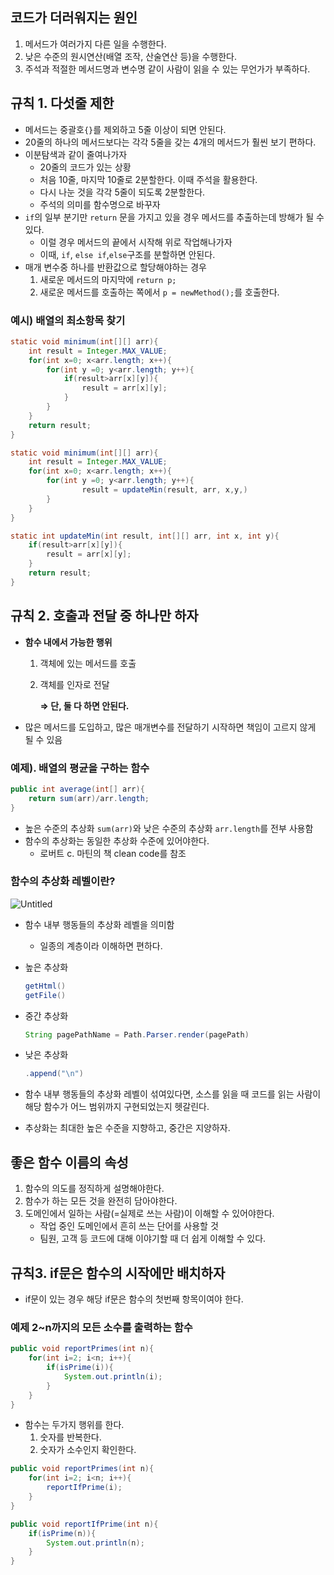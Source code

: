 ## 코드가 더러워지는 원인

1. 메서드가 여러가지 다른 일을 수행한다.
2. 낮은 수준의 원시연산(배열 조작, 산술연산 등)을 수행한다.
3. 주석과 적절한 메서드명과 변수명 같이 사람이 읽을 수 있는 무언가가 부족하다.

## 규칙 1. 다섯줄 제한

- 메서드는 중괄호`{}`를 제외하고 5줄 이상이 되면 안된다.
- 20줄의 하나의 메서드보다는 각각 5줄을 갖는 4개의 메서드가 훨씬 보기 편하다.
- 이분탐색과 같이 줄여나가자
  - 20줄의 코드가 있는 상황
  - 처음 10줄, 마지막 10줄로 2분할한다. 이때 주석을 활용한다.
  - 다시 나눈 것을 각각 5줄이 되도록 2분할한다.
  - 주석의 의미를 함수명으로 바꾸자
- `if`의 일부 분기만 `return` 문을 가지고 있을 경우 메서드를 추출하는데 방해가 될 수 있다.
  - 이럴 경우 메서드의 끝에서 시작해 위로 작업해나가자
  - 이때, `if`, `else if`,`else`구조를 분할하면 안된다.
- 매개 변수중 하나를 반환값으로 할당해야하는 경우
  1. 새로운 메서드의 마지막에 `return p;`
  2. 새로운 메서드를 호출하는 쪽에서 `p = newMethod();`를 호출한다.

### 예시) 배열의 최소항목 찾기

```java
static void minimum(int[][] arr){
	int result = Integer.MAX_VALUE;
	for(int x=0; x<arr.length; x++){
		for(int y =0; y<arr.length; y++){
			if(result>arr[x][y]){
				result = arr[x][y];
			}
		}
	}
	return result;
}
```

```java
static void minimum(int[][] arr){
	int result = Integer.MAX_VALUE;
	for(int x=0; x<arr.length; x++){
		for(int y =0; y<arr.length; y++){
				result = updateMin(result, arr, x,y,)
		}
	}
}

static int updateMin(int result, int[][] arr, int x, int y){
	if(result>arr[x][y]){
		result = arr[x][y];
	}
	return result;
}
```

## 규칙 2. 호출과 전달 중 하나만 하자

- **함수 내에서 가능한 행위**
  1. 객체에 있는 메서드를 호출
  2. 객체를 인자로 전달

     **⇒ 단, 둘 다 하면 안된다.**
- 많은 메서드를 도입하고, 많은 매개변수를 전달하기 시작하면 책임이 고르지 않게 될 수 있음

### 예제). 배열의 평균을 구하는 함수

```java
public int average(int[] arr){
	return sum(arr)/arr.length;
}
```

- 높은 수준의 추상화 `sum(arr)`와 낮은 수준의 추상화 `arr.length`를 전부 사용함
- 함수의 추상화는 동일한 추상화 수준에 있어야한다.
  - 로버트 c. 마틴의 책 clean code를 참조

### 함수의 추상화 레벨이란?

![Untitled](https://s3-us-west-2.amazonaws.com/secure.notion-static.com/92ea8d1f-f212-4cb3-a1e5-fae7555f13e6/Untitled.png)

- 함수 내부 행동들의 추상화 레벨을 의미함

  - 일종의 계층이라 이해하면 편하다.

- 높은 추상화
  ```java
  getHtml()
  getFile()
  ```
- 중간 추상화
  ```java
  String pagePathName = Path.Parser.render(pagePath)
  ```
- 낮은 추상화
  ```java
  .append("\n")
  ```
- 함수 내부 행동들의 추상화 레벨이 섞여있다면, 소스를 읽을 때 코드를 읽는 사람이 해당 함수가 어느 범위까지 구현되었는지 헷갈린다.
- 추상화는 최대한 높은 수준을 지향하고, 중간은 지양하자.

## 좋은 함수 이름의 속성

1. 함수의 의도를 정직하게 설명해야한다.
2. 함수가 하는 모든 것을 완전히 담아야한다.
3. 도메인에서 일하는 사람(=실제로 쓰는 사람)이 이해할 수 있어야한다.
   - 작업 중인 도메인에서 흔히 쓰는 단어를 사용할 것
   - 팀원, 고객 등 코드에 대해 이야기할 때 더 쉽게 이해할 수 있다.

## 규칙3. if문은 함수의 시작에만 배치하자

- if문이 있는 경우 해당 if문은 함수의 첫번째 항목이여야 한다.

### 예제 2~n까지의 모든 소수를 출력하는 함수

```java
public void reportPrimes(int n){
	for(int i=2; i<n; i++){
		if(isPrime(i)){
			System.out.println(i);
		}
	}
}
```

- 함수는 두가지 행위를 한다.
  1. 숫자를 반복한다.
  2. 숫자가 소수인지 확인한다.

```java
public void reportPrimes(int n){
	for(int i=2; i<n; i++){
		reportIfPrime(i);
	}
}

public void reportIfPrime(int n){
	if(isPrime(n)){
		System.out.println(n);
	}
}
```
